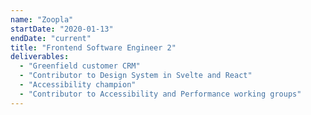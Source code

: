 ```yaml
---
name: "Zoopla"
startDate: "2020-01-13"
endDate: "current"
title: "Frontend Software Engineer 2"
deliverables:
  - "Greenfield customer CRM"
  - "Contributor to Design System in Svelte and React"
  - "Accessibility champion"
  - "Contributor to Accessibility and Performance working groups"
---
```

